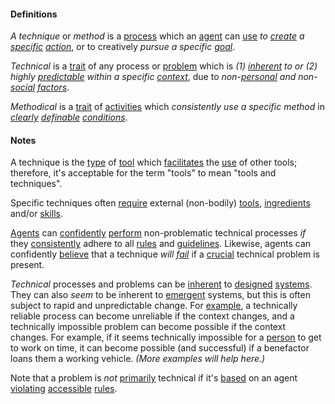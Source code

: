 #### Definitions

*A technique* or *method* is a [process](https://github.com/gcassel/Modular-Organization-Terminology/blob/master/terms/process.md) which an [agent](https://github.com/gcassel/Modular-Organization-Terminology/blob/master/terms/agent.md) can [use](https://github.com/gcassel/Modular-Organization-Terminology/blob/master/terms/use.md) *to [create](https://github.com/gcassel/Modular-Organization-Terminology/blob/master/terms/create.md) a [specific](https://github.com/gcassel/Modular-Organization-Terminology/blob/master/terms/specific.md) [action](https://github.com/gcassel/Modular-Organization-Terminology/blob/master/terms/act.md)*, or to creatively *pursue a specific [goal](https://github.com/gcassel/Modular-Organization-Terminology/blob/master/terms/goal.md)*.

*Technical* is a [trait](https://github.com/gcassel/Modular-Organization-Terminology/blob/master/terms/trait.md) of any process or [problem](https://github.com/gcassel/Modular-Organization-Terminology/blob/master/terms/problem.md) which is *(1) [inherent](https://github.com/gcassel/Modular-Organization-Terminology/blob/master/terms/inhere.md) to or (2) highly [predictable](https://github.com/gcassel/Modular-Organization-Terminology/blob/master/terms/predict.md) within a specific [context](https://github.com/gcassel/Modular-Organization-Terminology/blob/master/terms/contexst.md)*, due to *non-[personal](https://github.com/gcassel/Modular-Organization-Terminology/blob/master/terms/personal.md) and non-[social](https://github.com/gcassel/Modular-Organization-Terminology/blob/master/terms/social.md) [factors](https://github.com/gcassel/Modular-Organization-Terminology/blob/master/terms/factor.md)*.

*Methodical* is a [trait](https://github.com/gcassel/Modular-Organization-Terminology/blob/master/terms/trait.md) of [activities](https://github.com/gcassel/Modular-Organization-Terminology/blob/master/terms/activity.md) which *consistently use a specific method* in *[clearly](https://github.com/gcassel/Modular-Organization-Terminology/blob/master/terms/clarity.md) [definable](https://github.com/gcassel/Modular-Organization-Terminology/blob/master/terms/define.md) [conditions](https://github.com/gcassel/Modular-Organization-Terminology/blob/master/terms/status.md)*.

#### Notes

A technique is the [type](https://github.com/gcassel/Modular-Organizing-Terminology/blob/master/terms/type.md) of [tool](https://github.com/gcassel/Modular-Organizing-Terminology/blob/master/terms/tool.md) which [facilitates](https://github.com/gcassel/Modular-Organizing-Terminology/blob/master/terms/facilitate.md) the [use](https://github.com/gcassel/Modular-Organizing-Terminology/blob/master/terms/use.md) of other tools; therefore, it's acceptable for the term "tools" to mean "tools and techniques".

Specific techniques often [require](https://github.com/gcassel/Modular-Organization-Terminology/blob/master/terms/require.md) external (non-bodily) [tools](https://github.com/gcassel/Modular-Organization-Terminology/blob/master/terms/tool.md), [ingredients](https://github.com/gcassel/Modular-Organization-Terminology/blob/master/terms/ingredient.md) and/or [skills](https://github.com/gcassel/Modular-Organization-Terminology/blob/master/terms/skill.md).

[Agents](https://github.com/gcassel/Modular-Organization-Terminology/blob/master/terms/agent.md) can [confidently](https://github.com/gcassel/Modular-Organization-Terminology/blob/master/terms/confidence.md) [perform](https://github.com/gcassel/Modular-Organization-Terminology/blob/master/terms/perform.md) non-problematic technical processes *if* they [consistently](https://github.com/gcassel/Modular-Organization-Terminology/blob/master/terms/consistent.md) adhere to all [rules](https://github.com/gcassel/Modular-Organization-Terminology/blob/master/terms/rule.md) and [guidelines](https://github.com/gcassel/Modular-Organization-Terminology/blob/master/terms/guideline.md).  Likewise, agents can confidently [believe](https://github.com/gcassel/Modular-Organization-Terminology/blob/master/terms/believe.md) that a technique *will [fail](https://github.com/gcassel/Modular-Organization-Terminology/blob/master/terms/fail.md)* if a [crucial](https://github.com/gcassel/Modular-Organization-Terminology/blob/master/terms/crucial.md) technical problem is present.

*Technical* processes and problems can be [inherent](https://github.com/gcassel/Modular-Organization-Terminology/blob/master/terms/inhere.md) to [designed](https://github.com/gcassel/Modular-Organization-Terminology/blob/master/terms/design.md) [systems](https://github.com/gcassel/Modular-Organization-Terminology/blob/master/terms/system.md).  They can also *seem* to be inherent to [emergent](https://github.com/gcassel/Modular-Organization-Terminology/blob/master/terms/emerge.md) systems, but this is often subject to rapid and unpredictable change.  For [example](https://github.com/gcassel/Modular-Organization-Terminology/blob/master/terms/example.md), a technically reliable process can become unreliable if the context changes, and a technically impossible problem can become possible if the context changes.  For example, if it seems technically impossible for a [person](https://github.com/gcassel/Modular-Organization-Terminology/blob/master/terms/person.md) to get to work on time, it can become possible (and successful) if a benefactor loans them a working vehicle.  *(More examples will help here.)*

Note that a problem is *not* [primarily](https://github.com/gcassel/Modular-Organization-Terminology/blob/master/terms/base.md) technical if it's [based](https://github.com/gcassel/Modular-Organization-Terminology/blob/master/terms/base.md) on an agent [violating](https://github.com/gcassel/Modular-Organization-Terminology/blob/master/terms/violate.md) [accessible](https://github.com/gcassel/Modular-Organization-Terminology/blob/master/terms/access.md) [rules](https://github.com/gcassel/Modular-Organization-Terminology/blob/master/terms/rule.md).
